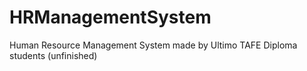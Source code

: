 # HRManagementSystem
Human Resource Management System made by Ultimo TAFE Diploma students (unfinished)